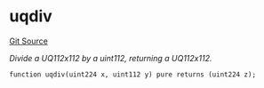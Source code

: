 # uqdiv
[Git Source](https://github.com/zammdefi/ZAMM/blob/481ee36d21c44278ddb95f69fd35779cb4598874/src/utils/Math.sol)

*Divide a UQ112x112 by a uint112, returning a UQ112x112.*


```solidity
function uqdiv(uint224 x, uint112 y) pure returns (uint224 z);
```

